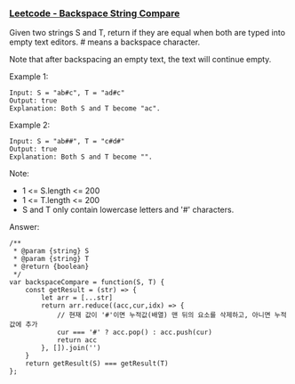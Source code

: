 ### [Leetcode - Backspace String Compare](https://leetcode.com/problems/backspace-string-compare/)

Given two strings S and T, return if they are equal when both are typed into empty text editors. # means a backspace character.

Note that after backspacing an empty text, the text will continue empty.

Example 1: 
```
Input: S = "ab#c", T = "ad#c"
Output: true
Explanation: Both S and T become "ac".
```

Example 2: 
```
Input: S = "ab##", T = "c#d#"
Output: true
Explanation: Both S and T become "".
```

Note:

* 1 <= S.length <= 200
* 1 <= T.length <= 200
* S and T only contain lowercase letters and '#' characters.


Answer:
```
/**
 * @param {string} S
 * @param {string} T
 * @return {boolean}
 */
var backspaceCompare = function(S, T) {
    const getResult = (str) => {
        let arr = [...str]
        return arr.reduce((acc,cur,idx) => {
            // 현재 값이 '#'이면 누적값(배열) 맨 뒤의 요소를 삭제하고, 아니면 누적값에 추가
            cur === '#' ? acc.pop() : acc.push(cur)
            return acc
        }, []).join('')
    }
    return getResult(S) === getResult(T)
};
```

